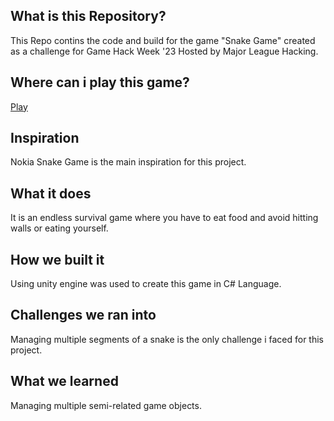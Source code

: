 ## What is this Repository?
This Repo contins the code and build for the game "Snake Game" created as a challenge for Game Hack Week '23 Hosted by Major League Hacking.
## Where can i play this game?
[Play](https://faraz-ghani.itch.io/snake)
## Inspiration
Nokia Snake Game is the main inspiration for this project.
## What it does
It is an endless survival game where you have to eat food and avoid hitting walls or eating yourself.
## How we built it
Using unity engine was used to create this game in C# Language.
## Challenges we ran into
Managing multiple segments of a snake is the only challenge i faced for this project.
## What we learned
Managing multiple semi-related game objects.
